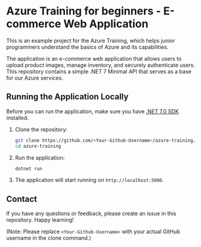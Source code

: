 # Azure Training for beginners - E-commerce Web Application

This is an example project for the Azure Training, which helps junior programmers understand the basics of Azure and its capabilities.

The application is an e-commerce web application that allows users to upload product images, manage inventory, and securely authenticate users. This repository contains a simple .NET 7 Minimal API that serves as a base for our Azure services.

## Running the Application Locally

Before you can run the application, make sure you have [.NET 7.0 SDK](https://dotnet.microsoft.com/download/dotnet/7.0) installed.

1. Clone the repository:

   ```bash
   git clone https://github.com/<Your-Github-Username>/azure-training.git
   cd azure-training
   ```

2. Run the application:

   ```bash
   dotnet run
   ```

3. The application will start running on `http://localhost:5000`.

## Contact

If you have any questions or feedback, please create an issue in this repository. Happy learning!

(Note: Please replace `<Your-Github-Username>` with your actual GitHub username in the clone command.)
